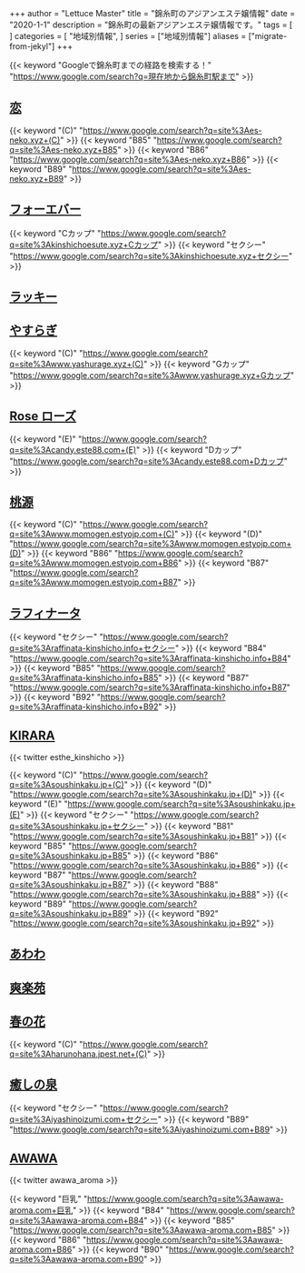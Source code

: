 +++
author = "Lettuce Master"
title = "錦糸町のアジアンエステ嬢情報"
date = "2020-1-1"
description = "錦糸町の最新アジアンエステ嬢情報です。"
tags = [
]
categories = [
    "地域別情報",
]
series = ["地域別情報"]
aliases = ["migrate-from-jekyl"]
+++

{{< keyword "Googleで錦糸町までの経路を検索する！" "https://www.google.com/search?q=現在地から錦糸町駅まで" >}}

## [恋](http://es-neko.xyz/)
{{< keyword "(C)" "https://www.google.com/search?q=site%3Aes-neko.xyz+(C)" >}} {{< keyword "B85" "https://www.google.com/search?q=site%3Aes-neko.xyz+B85" >}} {{< keyword "B86" "https://www.google.com/search?q=site%3Aes-neko.xyz+B86" >}} {{< keyword "B89" "https://www.google.com/search?q=site%3Aes-neko.xyz+B89" >}} 

## [フォーエバー](http://kinshichoesute.xyz/)
{{< keyword "Cカップ" "https://www.google.com/search?q=site%3Akinshichoesute.xyz+Cカップ" >}} {{< keyword "セクシー" "https://www.google.com/search?q=site%3Akinshichoesute.xyz+セクシー" >}} 

## [ラッキー](http://www.es-raku.link/)


## [やすらぎ](http://www.yashurage.xyz/)
{{< keyword "(C)" "https://www.google.com/search?q=site%3Awww.yashurage.xyz+(C)" >}} {{< keyword "Gカップ" "https://www.google.com/search?q=site%3Awww.yashurage.xyz+Gカップ" >}} 

## [Rose ローズ](http://candy.este88.com/)
{{< keyword "(E)" "https://www.google.com/search?q=site%3Acandy.este88.com+(E)" >}} {{< keyword "Dカップ" "https://www.google.com/search?q=site%3Acandy.este88.com+Dカップ" >}} 

## [桃源](http://www.momogen.estyojp.com/)
{{< keyword "(C)" "https://www.google.com/search?q=site%3Awww.momogen.estyojp.com+(C)" >}} {{< keyword "(D)" "https://www.google.com/search?q=site%3Awww.momogen.estyojp.com+(D)" >}} {{< keyword "B86" "https://www.google.com/search?q=site%3Awww.momogen.estyojp.com+B86" >}} {{< keyword "B87" "https://www.google.com/search?q=site%3Awww.momogen.estyojp.com+B87" >}} 

## [ラフィナータ](http://raffinata-kinshicho.info/)
{{< keyword "セクシー" "https://www.google.com/search?q=site%3Araffinata-kinshicho.info+セクシー" >}} {{< keyword "B84" "https://www.google.com/search?q=site%3Araffinata-kinshicho.info+B84" >}} {{< keyword "B85" "https://www.google.com/search?q=site%3Araffinata-kinshicho.info+B85" >}} {{< keyword "B87" "https://www.google.com/search?q=site%3Araffinata-kinshicho.info+B87" >}} {{< keyword "B92" "https://www.google.com/search?q=site%3Araffinata-kinshicho.info+B92" >}} 

## [KIRARA](https://soushinkaku.jp/)


{{< twitter esthe_kinshicho >}}

{{< keyword "(C)" "https://www.google.com/search?q=site%3Asoushinkaku.jp+(C)" >}} {{< keyword "(D)" "https://www.google.com/search?q=site%3Asoushinkaku.jp+(D)" >}} {{< keyword "(E)" "https://www.google.com/search?q=site%3Asoushinkaku.jp+(E)" >}} {{< keyword "セクシー" "https://www.google.com/search?q=site%3Asoushinkaku.jp+セクシー" >}} {{< keyword "B81" "https://www.google.com/search?q=site%3Asoushinkaku.jp+B81" >}} {{< keyword "B85" "https://www.google.com/search?q=site%3Asoushinkaku.jp+B85" >}} {{< keyword "B86" "https://www.google.com/search?q=site%3Asoushinkaku.jp+B86" >}} {{< keyword "B87" "https://www.google.com/search?q=site%3Asoushinkaku.jp+B87" >}} {{< keyword "B88" "https://www.google.com/search?q=site%3Asoushinkaku.jp+B88" >}} {{< keyword "B89" "https://www.google.com/search?q=site%3Asoushinkaku.jp+B89" >}} {{< keyword "B92" "https://www.google.com/search?q=site%3Asoushinkaku.jp+B92" >}} 

## [あわわ](https://www.awawa-es.info/)


## [爽楽苑](http://akasuri.net/)


## [春の花](http://harunohana.jpest.net/)
{{< keyword "(C)" "https://www.google.com/search?q=site%3Aharunohana.jpest.net+(C)" >}} 

## [癒しの泉](https://iyashinoizumi.com/)
{{< keyword "セクシー" "https://www.google.com/search?q=site%3Aiyashinoizumi.com+セクシー" >}} {{< keyword "B89" "https://www.google.com/search?q=site%3Aiyashinoizumi.com+B89" >}} 

## [AWAWA](https://awawa-aroma.com/)


{{< twitter awawa_aroma >}}

{{< keyword "巨乳" "https://www.google.com/search?q=site%3Aawawa-aroma.com+巨乳" >}} {{< keyword "B84" "https://www.google.com/search?q=site%3Aawawa-aroma.com+B84" >}} {{< keyword "B85" "https://www.google.com/search?q=site%3Aawawa-aroma.com+B85" >}} {{< keyword "B86" "https://www.google.com/search?q=site%3Aawawa-aroma.com+B86" >}} {{< keyword "B90" "https://www.google.com/search?q=site%3Aawawa-aroma.com+B90" >}} 

